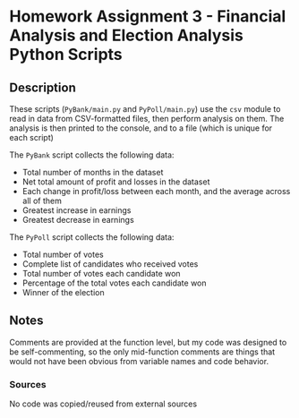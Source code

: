 # Homework Assignment 3 - Financial Analysis and Election Analysis Python Scripts

## Description

These scripts (`PyBank/main.py` and `PyPoll/main.py`) use the `csv` module to read in data from CSV-formatted files, then perform analysis on them. The analysis is then printed to the console, and to a file (which is unique for each script)

The `PyBank` script collects the following data:

* Total number of months in the dataset
* Net total amount of profit and losses in the dataset
* Each change in profit/loss between each month, and the average across all of them
* Greatest increase in earnings
* Greatest decrease in earnings

The `PyPoll` script collects the following data:

* Total number of votes
* Complete list of candidates who received votes
* Total number of votes each candidate won
* Percentage of the total votes each candidate won
* Winner of the election

## Notes

Comments are provided at the function level, but my code was designed to be self-commenting, so the only mid-function comments are things that would not have been obvious from variable names and code behavior.

### Sources

No code was copied/reused from external sources
